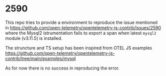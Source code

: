 # 2590

This repo tries to provide a environment to reproduce the issue mentioned in https://github.com/open-telemetry/opentelemetry-js-contrib/issues/2590
where the Mysql2 istrumentation fails to export a span when latest `mysql2` module (v3.11.5) is installed.

The struncture and TS setup has been inspired from OTEL JS examples https://github.com/open-telemetry/opentelemetry-js-contrib/tree/main/examples/mysql

As for now there is no success in reproducing the error.
